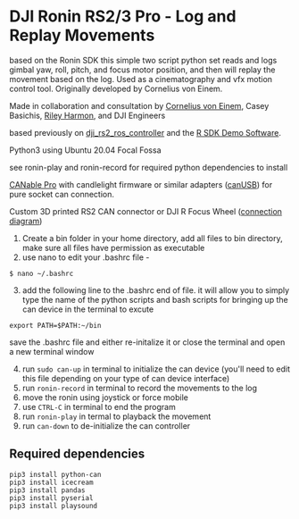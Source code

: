 # DJI Ronin RS2/3 Pro - Log and Replay Movements
based on the Ronin SDK this simple two script python set reads and logs gimbal yaw, roll, pitch, and focus motor position, and then will replay the movement based on the log. Used as a cinematography and vfx motion control tool. Originally developed by Cornelius von Einem.

Made in collaboration and consultation by [Cornelius von Einem](https://github.com/ceinem), Casey Basichis, [Riley Harmon](https://rileyharmon.com), and DJI Engineers 

based previously on [dji_rs2_ros_controller](https://github.com/ceinem/dji_rs2_ros_controller) and the [R SDK Demo Software](https://terra-1-g.djicdn.com/851d20f7b9f64838a34cd02351370894/DJI%20R%20SDK/SDK%20demo%20software.zip).

Python3 using Ubuntu 20.04 Focal Fossa

see ronin-play and ronin-record for required python dependencies to install

[CANable Pro](https://openlightlabs.com) with candlelight firmware or similar adapters ([canUSB](https://www.canusb.com)) for pure socket can connection. 

Custom 3D printed RS2 CAN connector or DJI R Focus Wheel ([connection diagram](https://terra-1-g.djicdn.com/851d20f7b9f64838a34cd02351370894/Ronin%E7%B3%BB%E5%88%97/External%20interface%20diagram.pdf)) 


1) Create a bin folder in your home directory, add all files to bin directory, make sure all files have permission as executable
2) use nano to edit your .bashrc file -   
```
$ nano ~/.bashrc
```


3) add the following line to the .bashrc end of file. it will allow you to simply type the name of the python scripts and bash scripts for bringing up the can device in the terminal to excute
```
export PATH=$PATH:~/bin
```
save the .bashrc file and either re-initalize it or close the terminal and open a new terminal window


4) run `sudo can-up`  in terminal to initialize the can device (you'll need to edit this file depending on your type of can device interface)
5) run `ronin-record` in terminal to record the movements to the log
6) move the ronin using joystick or force mobile
7) use `CTRL-C` in terminal to end the program
8) run `ronin-play` in termal to playback the movement
9) run `can-down` to de-initialize the can controller


## Required dependencies
```
pip3 install python-can
pip3 install icecream
pip3 install pandas
pip3 install pyserial
pip3 install playsound
```

